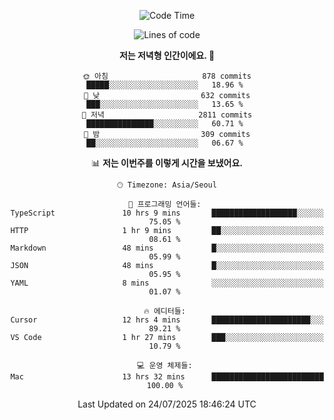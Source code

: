 <div align='center'>
 
<!--START_SECTION:waka-->
![Code Time](http://img.shields.io/badge/Code%20Time-4%2C508%20hrs%2014%20mins-blue)

![Lines of code](https://img.shields.io/badge/%EC%A0%80%EB%8A%94%20%EC%97%AC%ED%83%9C%EA%B9%8C%EC%A7%80%20-1.9%20million%20%EC%A4%84%EC%9D%98%20%EC%BD%94%EB%93%9C%EB%A5%BC%20%EC%9E%91%EC%84%B1%ED%96%88%EC%96%B4%EC%9A%94.-blue)

**저는 저녁형 인간이에요. 🦉** 

```text
🌞 아침                     878 commits         █████░░░░░░░░░░░░░░░░░░░░   18.96 % 
🌆 낮　                     632 commits         ███░░░░░░░░░░░░░░░░░░░░░░   13.65 % 
🌃 저녁                     2811 commits        ███████████████░░░░░░░░░░   60.71 % 
🌙 밤　                     309 commits         ██░░░░░░░░░░░░░░░░░░░░░░░   06.67 % 
```


📊 **저는 이번주를 이렇게 시간을 보냈어요.** 

```text
🕑︎ Timezone: Asia/Seoul

💬 프로그래밍 언어들: 
TypeScript               10 hrs 9 mins       ███████████████████░░░░░░   75.05 % 
HTTP                     1 hr 9 mins         ██░░░░░░░░░░░░░░░░░░░░░░░   08.61 % 
Markdown                 48 mins             █░░░░░░░░░░░░░░░░░░░░░░░░   05.99 % 
JSON                     48 mins             █░░░░░░░░░░░░░░░░░░░░░░░░   05.95 % 
YAML                     8 mins              ░░░░░░░░░░░░░░░░░░░░░░░░░   01.07 % 

🔥 에디터들: 
Cursor                   12 hrs 4 mins       ██████████████████████░░░   89.21 % 
VS Code                  1 hr 27 mins        ███░░░░░░░░░░░░░░░░░░░░░░   10.79 % 

💻 운영 체제들: 
Mac                      13 hrs 32 mins      █████████████████████████   100.00 % 
```


 Last Updated on 24/07/2025 18:46:24 UTC
<!--END_SECTION:waka-->
 </div>
<!---
Emewjin/Emewjin is a ✨ special ✨ repository because its `README.md` (this file) appears on your GitHub profile.
You can click the Preview link to take a look at your changes.
--->
